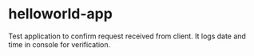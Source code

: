 helloworld-app
==============
Test application to confirm request received from client. It logs date and time in console for verification.
 
